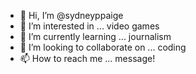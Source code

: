 - 👋 Hi, I’m @sydneyppaige
- 👀 I’m interested in ... video games
- 🌱 I’m currently learning ... journalism
- 💞️ I’m looking to collaborate on ... coding
- 📫 How to reach me ... message!

<!---
sydneyppaige/sydneyppaige is a ✨ special ✨ repository because its `README.md` (this file) appears on your GitHub profile.
You can click the Preview link to take a look at your changes.
--->
